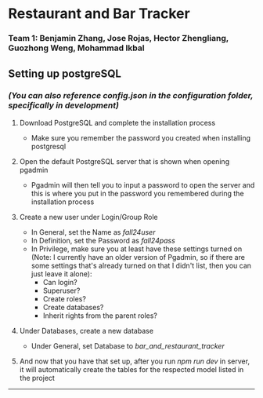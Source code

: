 # Restaurant and Bar Tracker
### Team 1: Benjamin Zhang, Jose Rojas, Hector Zhengliang, Guozhong Weng, Mohammad Ikbal

## Setting up postgreSQL 
### _(You can also reference config.json in the configuration folder, specifically in development)_
1. Download PostgreSQL and complete the installation process
   - Make sure you remember the password you created when installing postgresql
2. Open the default PostgreSQL server that is shown when opening pgadmin
   - Pgadmin will then tell you to input a password to open the server and this is where you put in the password you remembered during the installation process
3. Create a new user under Login/Group Role

   - In General, set the Name as *fall24user*
   - In Definition, set the Password as *fall24pass*
   - In Privilege, make sure you at least have these settings turned on (Note: I currently have an older version of Pgadmin, so if there are some settings that's already turned on that I didn't list, then you can just leave it alone):
        - Can login?
        - Superuser?
        - Create roles? 
        - Create databases? 
        - Inherit rights from the parent roles?
4. Under Databases, create a new database
    - Under General, set Database to *bar_and_restaurant_tracker* 


5. And now that you have that set up, after you run *npm run dev* in server, it will automatically create the tables for the respected model listed in the project

-----
    